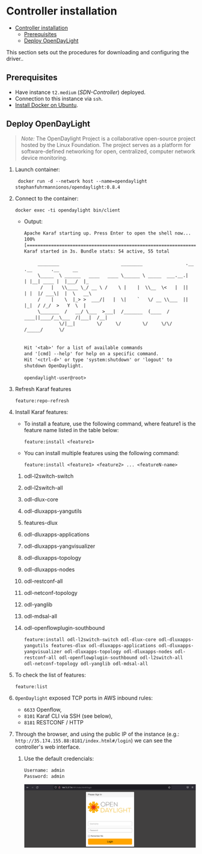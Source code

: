 # Controller installation

- [Controller installation](#controller-installation)
  - [Prerequisites](#prerequisites)
  - [Deploy OpenDayLight](#deploy-opendaylight)

This section sets out the procedures for downloading and configuring the driver..

## Prerequisites

- Have instance `t2.medium` (*SDN-Controller*) deployed.
- Connection to this instance via `ssh`.
- [Install Docker on Ubuntu](https://docs.docker.com/engine/install/ubuntu/).

## Deploy OpenDayLight

> *Note:* The OpenDaylight Project is a collaborative open-source project hosted by the Linux Foundation. The project serves as a platform for software-defined networking for open, centralized, computer network device monitoring.

1. Launch container:

    ```console
     docker run -d --network host --name=opendaylight stephanfuhrmannionos/opendaylight:0.8.4
    ```

2. Connect to the container:

    ```console
    docker exec -ti opendaylight bin/client
    ```

   - Output:
  
     ```console
     Apache Karaf starting up. Press Enter to open the shell now...
     100% [========================================================================]
     Karaf started in 3s. Bundle stats: 54 active, 55 total

          ________                       ________                .__  .__       .__     __
          \_____  \ ______   ____   ____ \______ \ _____  ___.__.|  | |__| ____ |  |___/  |_
           /   |   \\____ \_/ __ \ /    \ |    |  \\__  \<   |  ||  | |  |/ ___\|  |  \   __\
          /    |    \  |_> >  ___/|   |  \|    `   \/ __ \\___  ||  |_|  / /_/  >   Y  \  |
          \_______  /   __/ \___  >___|  /_______  (____  / ____||____/__\___  /|___|  /__|
                  \/|__|        \/     \/        \/     \/\/            /_____/      \/


     Hit '<tab>' for a list of available commands
     and '[cmd] --help' for help on a specific command.
     Hit '<ctrl-d>' or type 'system:shutdown' or 'logout' to shutdown OpenDaylight.

     opendaylight-user@root> 
     ```

3. Refresh Karaf features

     ```console
     feature:repo-refresh
     ```

4. Install Karaf features:

     - To install a feature, use the following command, where feature1 is the feature name listed in the table below:

          ```console
          feature:install <feature1>
          ```

     - You can install multiple features using the following command:

          ```console
          feature:install <feature1> <feature2> ... <featureN-name>
          ```

     1. odl-l2switch-switch
     2. odl-l2switch-all
     3. odl-dlux-core
     4. odl-dluxapps-yangutils
     5. features-dlux
     6. odl-dluxapps-applications
     7. odl-dluxapps-yangvisualizer
     8. odl-dluxapps-topology
     9. odl-dluxapps-nodes
     10. odl-restconf-all
     11. odl-netconf-topology
     13. odl-yanglib
     14. odl-mdsal-all
     15. odl-openflowplugin-southbound

          ```console
          feature:install odl-l2switch-switch odl-dlux-core odl-dluxapps-yangutils features-dlux odl-dluxapps-applications odl-dluxapps-yangvisualizer odl-dluxapps-topology odl-dluxapps-nodes odl-restconf-all odl-openflowplugin-southbound odl-l2switch-all odl-netconf-topology odl-yanglib odl-mdsal-all
          ```  

5. To check the list of features:

    ```console
    feature:list
    ```

6. `OpenDaylight` exposed TCP ports in AWS inbound rules:
   - `6633` Openflow,
   - `8101` Karaf CLI via SSH (see below),
   - `8181` RESTCONF / HTTP

7. Through the browser, and using the public IP of the instance (e.g.: `http://35.174.155.88:8181/index.html#/login`) we can see the controller's web interface.

    1. Use the default credencials:

          ```console
          Username: admin
          Password: admin
          ```

          ![image](./img/OpenDaylight.png)
